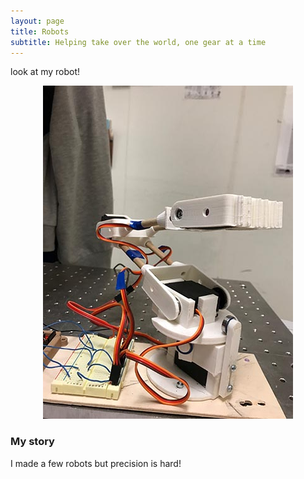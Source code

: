 ```yaml
---
layout: page
title: Robots
subtitle: Helping take over the world, one gear at a time
---
```



look at my robot!

<div style="text-align:center"> <img src ="/img/Robot_Arm_1.jpeg" /></div>


### My story
I made a few robots but precision is hard!
